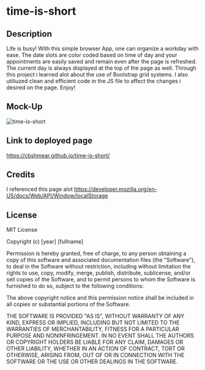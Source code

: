 # time-is-short

## Description
Life is busy! With this simple browser App, one can organize a workday with ease. The date slots are color coded based on time of day and your appointments are easily saved and remain even after the page is refreshed. The current day is always displayed at the top of the page as well. Through this project i learned alot about the use of Bootstrap grid systems. I also utiliuzed clean and efficient code in the JS file to affect the changes i desired on the page. Enjoy!

## Mock-Up
![time-is-short](https://user-images.githubusercontent.com/112667575/204404667-57cdfa4c-8b36-4cfc-9184-4fe72a54f5b0.png)

## Link to deployed page 
https://cbshmear.github.io/time-is-short/

## Credits
I referenced this page alot
https://developer.mozilla.org/en-US/docs/Web/API/Window/localStorage

## License 
MIT License

Copyright (c) [year] [fullname]

Permission is hereby granted, free of charge, to any person obtaining a copy
of this software and associated documentation files (the "Software"), to deal
in the Software without restriction, including without limitation the rights
to use, copy, modify, merge, publish, distribute, sublicense, and/or sell
copies of the Software, and to permit persons to whom the Software is
furnished to do so, subject to the following conditions:

The above copyright notice and this permission notice shall be included in all
copies or substantial portions of the Software.

THE SOFTWARE IS PROVIDED "AS IS", WITHOUT WARRANTY OF ANY KIND, EXPRESS OR
IMPLIED, INCLUDING BUT NOT LIMITED TO THE WARRANTIES OF MERCHANTABILITY,
FITNESS FOR A PARTICULAR PURPOSE AND NONINFRINGEMENT. IN NO EVENT SHALL THE
AUTHORS OR COPYRIGHT HOLDERS BE LIABLE FOR ANY CLAIM, DAMAGES OR OTHER
LIABILITY, WHETHER IN AN ACTION OF CONTRACT, TORT OR OTHERWISE, ARISING FROM,
OUT OF OR IN CONNECTION WITH THE SOFTWARE OR THE USE OR OTHER DEALINGS IN THE
SOFTWARE.

